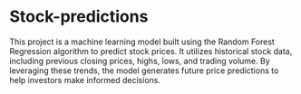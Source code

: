 # Stock-predictions
This project is a machine learning model built using the Random Forest Regression algorithm to predict stock prices. It utilizes historical stock data, including previous closing prices, highs, lows, and trading volume. By leveraging these trends, the model generates future price predictions to help investors make informed decisions.
